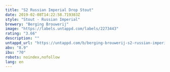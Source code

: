 ```yaml
---
title: "S2 Russian Imperial Drop Stout"
date: 2019-02-08T14:22:58.719383Z
style: "Stout - Russian Imperial"
brewery: "Berging Brouwerij"
image: "https://labels.untappd.com/labels/2273443"
rating: "3.66"
description: ""
untappd_url: "https://untappd.com/b/berging-brouwerij-s2-russian-imperial-drop-stout/2273443"
abv: "8.9"
ibu: "70"
robots: noindex,nofollow
lang: en
---
```

